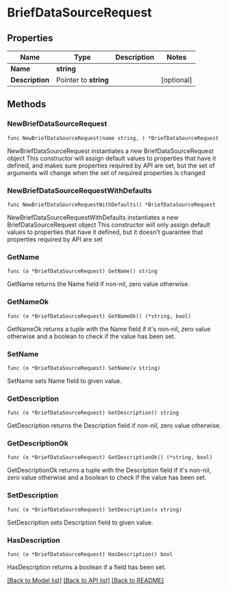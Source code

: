 # BriefDataSourceRequest

## Properties

Name | Type | Description | Notes
------------ | ------------- | ------------- | -------------
**Name** | **string** |  | 
**Description** | Pointer to **string** |  | [optional] 

## Methods

### NewBriefDataSourceRequest

`func NewBriefDataSourceRequest(name string, ) *BriefDataSourceRequest`

NewBriefDataSourceRequest instantiates a new BriefDataSourceRequest object
This constructor will assign default values to properties that have it defined,
and makes sure properties required by API are set, but the set of arguments
will change when the set of required properties is changed

### NewBriefDataSourceRequestWithDefaults

`func NewBriefDataSourceRequestWithDefaults() *BriefDataSourceRequest`

NewBriefDataSourceRequestWithDefaults instantiates a new BriefDataSourceRequest object
This constructor will only assign default values to properties that have it defined,
but it doesn't guarantee that properties required by API are set

### GetName

`func (o *BriefDataSourceRequest) GetName() string`

GetName returns the Name field if non-nil, zero value otherwise.

### GetNameOk

`func (o *BriefDataSourceRequest) GetNameOk() (*string, bool)`

GetNameOk returns a tuple with the Name field if it's non-nil, zero value otherwise
and a boolean to check if the value has been set.

### SetName

`func (o *BriefDataSourceRequest) SetName(v string)`

SetName sets Name field to given value.


### GetDescription

`func (o *BriefDataSourceRequest) GetDescription() string`

GetDescription returns the Description field if non-nil, zero value otherwise.

### GetDescriptionOk

`func (o *BriefDataSourceRequest) GetDescriptionOk() (*string, bool)`

GetDescriptionOk returns a tuple with the Description field if it's non-nil, zero value otherwise
and a boolean to check if the value has been set.

### SetDescription

`func (o *BriefDataSourceRequest) SetDescription(v string)`

SetDescription sets Description field to given value.

### HasDescription

`func (o *BriefDataSourceRequest) HasDescription() bool`

HasDescription returns a boolean if a field has been set.


[[Back to Model list]](../README.md#documentation-for-models) [[Back to API list]](../README.md#documentation-for-api-endpoints) [[Back to README]](../README.md)


